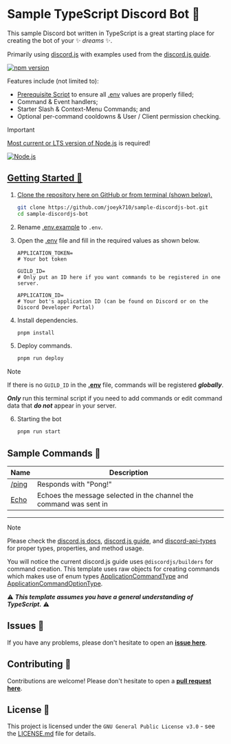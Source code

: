 # Sample TypeScript Discord Bot 🤖

This sample Discord bot written in TypeScript is a great starting place for creating the bot of your ✨ _dreams_ ✨.

Primarily using [discord.js](https://discord.js.org/#/) with examples used from the [discord.js guide](https://discordjs.guide).

<a href="https://discord.js.org"><img src="https://img.shields.io/npm/v/discord.js.svg?&label=discord.js&color=5865F2&logo=discord" alt="npm version" /></a>

Features include (not limited to):

- [Prerequisite Script](src/misc/prerequisitesCheck.ts) to ensure all [.env](.env.example) values are properly filled;
- Command & Event handlers;
- Starter Slash & Context-Menu Commands; and
- Optional per-command cooldowns & User / Client permission checking.

> [!IMPORTANT]
> [Most current or LTS version of Node.js](https://nodejs.org) is required!
>
> <a href="https://nodejs.org">
>  <img alt="Node.js" src="https://img.shields.io/github/v/release/nodejs/node?sort=semver&display_name=tag&logo=node.js&label=node.js&color=235FA04E">

## Getting Started 🎉

1. Clone the repository here on GitHub or from terminal (shown below).

   ```bash
   git clone https://github.com/joeyk710/sample-discordjs-bot.git
   cd sample-discordjs-bot
   ```

2. Rename [.env.example](.env.example) to `.env`.

3. Open the [.env](.env.example) file and fill in the required values as shown below.

   ```env
   APPLICATION_TOKEN=
   # Your bot token

   GUILD_ID=
   # Only put an ID here if you want commands to be registered in one server.

   APPLICATION_ID=
   # Your bot's application ID (can be found on Discord or on the Discord Developer Portal)
   ```

4. Install dependencies.

   ```bash
   pnpm install
   ```

5. Deploy commands.

   ```bash
   pnpm run deploy
   ```

> [!NOTE]
> If there is no `GUILD_ID` in the **[.env](.env.example)** file, commands will be registered **_globally_**.
>
> **_Only_** run this terminal script if you need to add commands or edit command data that **_do not_** appear in your server.

6. Starting the bot

   ```bash
   pnpm run start
   ```

## Sample Commands 🤖

| Name                                  | Description                                                        |
| ------------------------------------- | ------------------------------------------------------------------ |
| [/ping](src/commands/general/ping.ts) | Responds with "Pong!"                                              |
| [Echo](src/commands/context/echo.ts)  | Echoes the message selected in the channel the command was sent in |

---

> [!NOTE]
> Please check the [discord.js docs](https://discord.js.org), [discord.js guide](https://discordjs.guide), and [discord-api-types](https://discord-api-types.dev) for proper types, properties, and method usage.
>
> You will notice the current discord.js guide uses `@discordjs/builders` for command creation. This template uses raw objects for creating commands which makes use of enum types [ApplicationCommandType](https://discord-api-types.dev/api/discord-api-types-v10/enum/ApplicationCommandType) and [ApplicationCommandOptionType](https://discord-api-types.dev/api/discord-api-types-v10/enum/ApplicationCommandOptionType).
>
> ⚠️ **_This template assumes you have a general understanding of TypeScript._** ⚠️

## Issues 💭

If you have any problems, please don't hesitate to open an **[issue here](https://github.com/joeyk710/sample-discordjs-bot/issues/new/choose)**.

## Contributing 🙌

Contributions are welcome! Please don't hesitate to open a **[pull request here](https://github.com/joeyk710/sample-discordjs-bot/pulls)**.

## License 🪪

This project is licensed under the `GNU General Public License v3.0` - see the [LICENSE.md](LICENSE) file for details.
